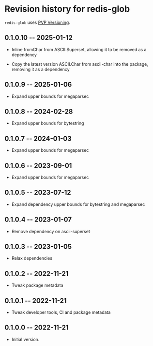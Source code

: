 # Revision history for redis-glob

`redis-glob` uses [PVP Versioning][1].

## 0.1.0.10 -- 2025-01-12

* Inline fromChar from ASCII.Superset, allowing it to be removed as a dependency

* Copy the latest version ASCII.Char from ascii-char into the package, removing
  it as a dependency

## 0.1.0.9 -- 2025-01-06

* Expand upper bounds for megaparsec 

## 0.1.0.8 -- 2024-02-28

* Expand upper bounds for bytestring 

## 0.1.0.7 -- 2024-01-03

* Expand upper bounds for megaparsec

## 0.1.0.6 -- 2023-09-01

* Expand upper bounds for megaparsec

## 0.1.0.5 -- 2023-07-12

* Expand dependency upper bounds for bytestring and megaparsec

## 0.1.0.4 -- 2023-01-07

* Remove dependency on ascii-superset

## 0.1.0.3 -- 2023-01-05

* Relax dependencies

## 0.1.0.2 -- 2022-11-21

* Tweak package metadata

## 0.1.0.1 -- 2022-11-21

* Tweak developer tools, CI and package metadata


## 0.1.0.0 -- 2022-11-21

* Initial version.

[1]: https://pvp.haskell.org
